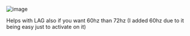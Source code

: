 ![image](https://github.com/user-attachments/assets/d41666ba-7160-4c94-b12f-e11da40208c7)

Helps with LAG also if you want 60hz than 72hz
(I added 60hz due to it being easy just to activate on it)
